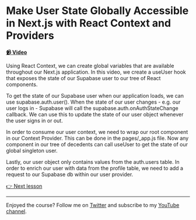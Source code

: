 # Make User State Globally Accessible in Next.js with React Context and Providers

**[📹 Video](https://egghead.io/lessons/next-js-make-user-state-globally-accessible-in-next-js-with-react-context-and-providers)**

Using React Context, we can create global variables that are available throughout our Next.js application. In this video, we create a useUser hook that exposes the state of our Supabase user to our tree of React components.

To get the state of our Supabase user when our application loads, we can use supabase.auth.user(). When the state of our user changes - e.g. our user logs in - Supabase will call the supabase.auth.onAuthStateChange callback. We can use this to update the state of our user object whenever the user signs in or out.

In order to consume our user context, we need to wrap our root component in our Context Provider. This can be done in the pages/\_app.js file. Now any component in our tree of decedents can call useUser to get the state of our global singleton user.

Lastly, our user object only contains values from the auth.users table. In order to enrich our user with data from the profile table, we need to add a request to our Supabase db within our user provider.

[👉 Next lesson](/14-implement-authorization-using-row-level-security-and-policies)

---

Enjoyed the course? Follow me on [Twitter](https://twitter.com/_dijonmusters) and subscribe to my [YouTube channel](https://www.youtube.com/channel/UCPitAIwktfCfcMR4kDWebDQ).
